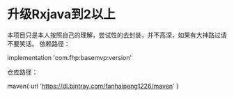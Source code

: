 # 升级Rxjava到2以上

本项目只是本人按照自己的理解，尝试性的去封装，并不高深，如果有大神路过请不要笑话。
依赖路径：

implementation 'com.fhp:basemvp:version'

仓库路径：

maven{
url 'https://dl.bintray.com/fanhaipeng1226/maven'
}